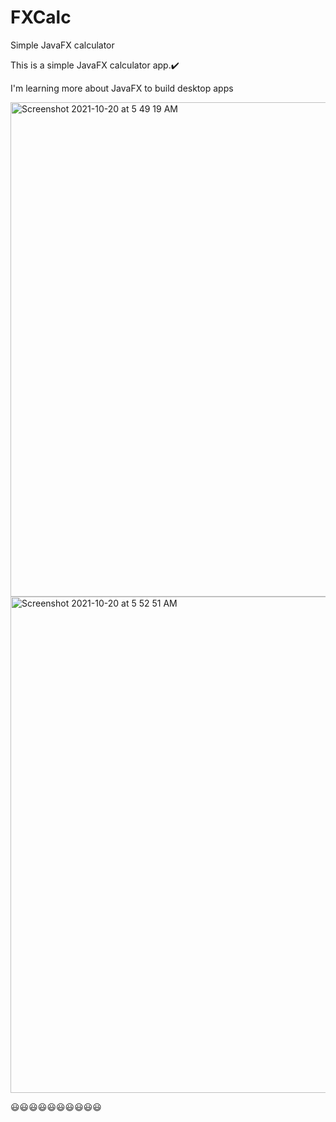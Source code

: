 # FXCalc
Simple JavaFX calculator

<p>This is a simple JavaFX calculator app.✔️</p>
<p>I'm learning more about JavaFX to build desktop apps</p>

<img width="791" alt="Screenshot 2021-10-20 at 5 49 19 AM" src="https://user-images.githubusercontent.com/18511990/138031169-9c60a902-f8d1-46a1-80d6-8e17f238922c.png">
<br>
<img width="794" alt="Screenshot 2021-10-20 at 5 52 51 AM" src="https://user-images.githubusercontent.com/18511990/138031187-dababa39-877b-4fa4-8328-f81d37217214.png">

<p>😃😃😃😃😃😃😃😃😃😃</p>
